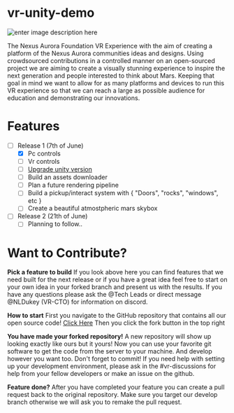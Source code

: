 # vr-unity-demo

![enter image description here](http://h2847766.stratoserver.net/pydio/public/292cda38e/dl/SpaceSuit-CaliD-Banner.png?ct=true)

The Nexus Aurora Foundation VR Experience with the aim of creating a platform of the Nexus Aurora communities ideas and designs. Using crowdsourced contributions in a controlled manner on an open-sourced project we are aiming to create a visually stunning experience to inspire the next generation and people interested to think about Mars. Keeping that goal in mind we want to allow for as many platforms and devices to run this VR experience so that we can reach a large as possible audience for education and demonstrating our innovations.

# Features 

 - [ ] Release 1 (7th of June)
	 - [x] Pc controls
	 - [ ] Vr controls
	 - [ ] [Upgrade unity version](https://github.com/Nexus-Aurora/vr-unity-demo/issues/6)
	 - [ ] Build an assets downloader
	 - [ ] Plan a future rendering pipeline
	 - [ ] Build a pickup/interact system with { "Doors", "rocks", "windows", etc }
	 - [ ] Create a beautiful atmostpheric mars skybox 
 - [ ] Release 2 (21th of June)
	 - [ ] Planning to follow..

# Want to Contribute?
**Pick a feature to build** If you look above here you can find features that we need built for the next release or if you have a great idea feel free to start on your own idea in your forked branch and present us with the results. If you have any questions please ask the @Tech Leads or direct message @NLDukey (VR-CTO) for information on discord. 

**How to start** First you navigate to the GitHub repository that contains all our open source code! [ Click Here](https://github.com/Nexus-Aurora/vr-unity-demo "https://github.com/Nexus-Aurora/vr-unity-demo") Then you click the fork button in the top right 

**You have made your forked repository!** A new repository will show up looking exactly like ours but it yours! Now you can use your favorite git software to get the code from the server to your machine. And develop however you want too. Don't forget to commit! If you need help with setting up your development environment, please ask in the #vr-discussions for help from your fellow developers or make an issue on the github. 

**Feature done?** After you have completed your feature you can create a pull request back to the original repository. Make sure you target our develop branch otherwise we will ask you to remake the pull request.


